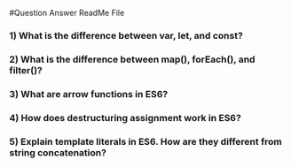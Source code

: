 #Question Answer ReadMe File

### 1) What is the difference between var, let, and const?

### 2) What is the difference between map(), forEach(), and filter()?

### 3) What are arrow functions in ES6?

### 4) How does destructuring assignment work in ES6?

### 5) Explain template literals in ES6. How are they different from string concatenation?
